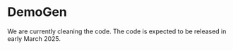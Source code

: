 # DemoGen

We are currently cleaning the code. The code is expected to be released in early March 2025.
